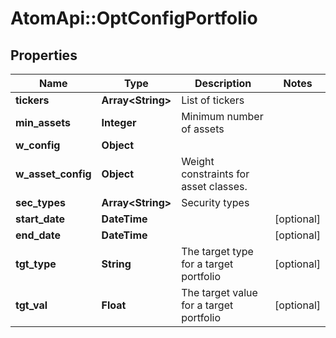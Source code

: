 # AtomApi::OptConfigPortfolio

## Properties
Name | Type | Description | Notes
------------ | ------------- | ------------- | -------------
**tickers** | **Array&lt;String&gt;** | List of tickers | 
**min_assets** | **Integer** | Minimum number of assets | 
**w_config** | **Object** |  | 
**w_asset_config** | **Object** | Weight constraints for asset classes. | 
**sec_types** | **Array&lt;String&gt;** | Security types | 
**start_date** | **DateTime** |  | [optional] 
**end_date** | **DateTime** |  | [optional] 
**tgt_type** | **String** | The target type for a target portfolio | [optional] 
**tgt_val** | **Float** | The target value for a target portfolio | [optional] 


